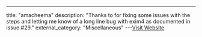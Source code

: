 ---
title: "amacheema"
description: "Thanks to  for fixing some issues with the steps and letting me know of a long line bug with exim4 as documented in issue #29."
external_category: "Miscellaneous"
---[Visit Website](https://github.com/amacheema)

